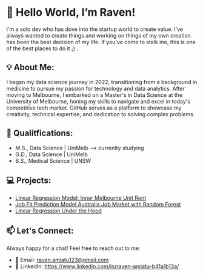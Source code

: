 # 👋 Hello World, I’m Raven!

I'm a solo dev who has dove into the startup world to create value. I've always wanted to create things and working on things of my own creation has been the best decision of my life. If you've come to stalk me, this is one of the best places to do it ;) . 

## 💡 About Me: 

I began my data science journey in 2022, transitioning from a background in medicine to pursue my passion for technology and data analytics. After moving to Melbourne, I embarked on a Master's in Data Science at the University of Melbourne, honing my skills to navigate and excel in today's competitive tech market. GitHub serves as a platform to showcase my creativity, technical expertise, and dedication to solving complex problems. 

## 📜 Qualitfications:

- M.S., Data Science | UniMelb --> currenlty studying
- G.D., Data Science | UniMelb
- B.S., Medical Science | UNSW

## 💻 Projects:

- [Linear Regression Model: Inner Melbourne Unit Rent](https://github.com/Raven-Amiatu/Inner-City-Unit-Median-Rent-Predictor-with-Multivariable-Linear-Regression/tree/main)
- [Job Fit Prediction Model Australia Job Market with Random Forest](https://github.com/Raven-Amiatu/Job-Fit-Prediction-Model-Australia-Job-Market-with-Random-Forest)
- [Linear Regression Under the Hood](https://github.com/Raven-Amiatu/Linear-Regression-Under-The-Hood/tree/main)
  

## 📫 Let's Connect:

Always happy for a chat! Feel free to reach out to me:

- 📧 Email: raven.amiatu123@gmail.com
- 🔌 LinkedIn: https://www.linkedin.com/in/raven-amiatu-b41a1b13a/


<!---
Raven-Amiatu/Raven-Amiatu is a ✨ special ✨ repository because its `README.md` (this file) appears on your GitHub profile.
You can click the Preview link to take a look at your changes.
--->
